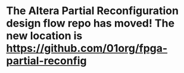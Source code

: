 # The Altera Partial Reconfiguration design flow repo has moved! The new location is https://github.com/01org/fpga-partial-reconfig
